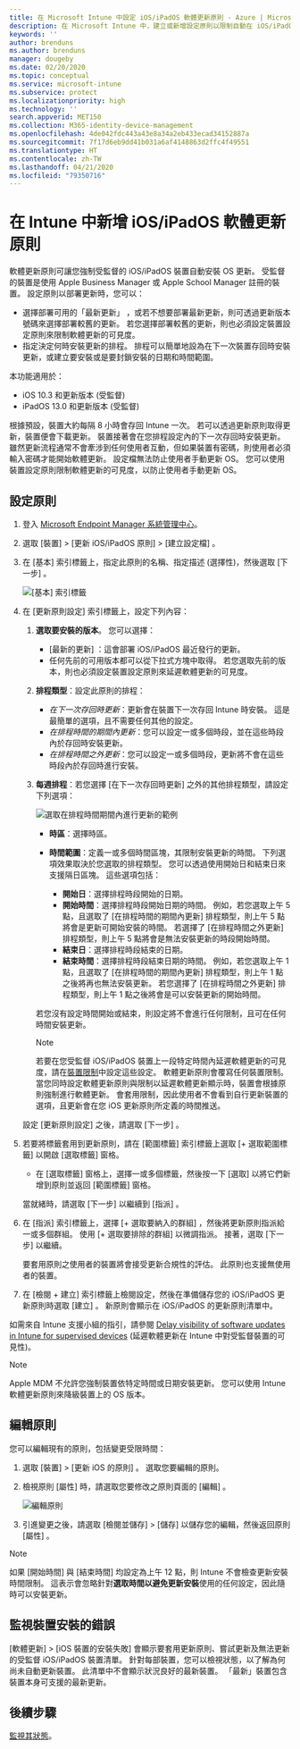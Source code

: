 ```yaml
---
title: 在 Microsoft Intune 中設定 iOS/iPadOS 軟體更新原則 - Azure | Microsoft Docs
description: 在 Microsoft Intune 中，建立或新增設定原則以限制自動在 iOS/iPadOS 裝置上安裝軟體更新的時間。 您可以選擇未安裝更新的日期與時間。 您也可以將此原則指派給群組、使用者或裝置，並檢查是否有任何安裝失敗。
keywords: ''
author: brenduns
ms.author: brenduns
manager: dougeby
ms.date: 02/20/2020
ms.topic: conceptual
ms.service: microsoft-intune
ms.subservice: protect
ms.localizationpriority: high
ms.technology: ''
search.appverid: MET150
ms.collection: M365-identity-device-management
ms.openlocfilehash: 4de042fdc443a43e8a34a2eb433ecad34152887a
ms.sourcegitcommit: 7f17d6eb9dd41b031a6af4148863d2ffc4f49551
ms.translationtype: HT
ms.contentlocale: zh-TW
ms.lasthandoff: 04/21/2020
ms.locfileid: "79350716"
---
```

# <a name="add-iosipados-software-update-policies-in-intune"></a>在 Intune 中新增 iOS/iPadOS 軟體更新原則

軟體更新原則可讓您強制受監督的 iOS/iPadOS 裝置自動安裝 OS 更新。 受監督的裝置是使用 Apple Business Manager 或 Apple School Manager 註冊的裝置。 設定原則以部署更新時，您可以：

- 選擇部署可用的「最新更新」  ，或若不想要部署最新更新，則可透過更新版本號碼來選擇部署較舊的更新。 若您選擇部署較舊的更新，則也必須設定裝置設定原則來限制軟體更新的可見度。
- 指定決定何時安裝更新的排程。 排程可以簡單地設為在下一次裝置存回時安裝更新，或建立要安裝或是要封鎖安裝的日期和時間範圍。

本功能適用於：

- iOS 10.3 和更新版本 (受監督)
- iPadOS 13.0 和更新版本 (受監督)

根據預設，裝置大約每隔 8 小時會存回 Intune 一次。 若可以透過更新原則取得更新，裝置便會下載更新。 裝置接著會在您排程設定內的下一次存回時安裝更新。 雖然更新流程通常不會牽涉到任何使用者互動，但如果裝置有密碼，則使用者必須輸入密碼才能開始軟體更新。 設定檔無法防止使用者手動更新 OS。 您可以使用裝置設定原則限制軟體更新的可見度，以防止使用者手動更新 OS。

## <a name="configure-the-policy"></a>設定原則

1. 登入 [Microsoft Endpoint Manager 系統管理中心](https://go.microsoft.com/fwlink/?linkid=2109431)。
2. 選取 [裝置]   > [更新 iOS/iPadOS 原則]   > [建立設定檔]  。
3. 在 [基本]  索引標籤上，指定此原則的名稱、指定描述 (選擇性)，然後選取 [下一步]  。

   ![[基本] 索引標籤](./media/software-updates-ios/basics-tab.png)

4. 在 [更新原則設定]  索引標籤上，設定下列內容：

   1. **選取要安裝的版本**。 您可以選擇：

      - [最新的更新]  ：這會部署 iOS/iPadOS 最近發行的更新。
      - 任何先前的可用版本都可以從下拉式方塊中取得。 若您選取先前的版本，則也必須設定裝置設定原則來延遲軟體更新的可見度。

   2. **排程類型**：設定此原則的排程：

      - *在下一次存回時更新*：更新會在裝置下一次存回 Intune 時安裝。 這是最簡單的選項，且不需要任何其他的設定。
      - *在排程時間的期間內更新*：您可以設定一或多個時段，並在這些時段內於存回時安裝更新。
      - *在排程時間之外更新*：您可以設定一或多個時段，更新將不會在這些時段內於存回時進行安裝。

   3. **每週排程**：若您選擇 [在下一次存回時更新]  之外的其他排程類型，請設定下列選項：

      ![選取在排程時間期間內進行更新的範例](./media/software-updates-ios/scheduled-time.png)

      - **時區**：選擇時區。
      - **時間範圍**：定義一或多個時間區塊，其限制安裝更新的時間。 下列選項效果取決於您選取的排程類型。 您可以透過使用開始日和結束日來支援隔日區塊。 這些選項包括：

        - **開始日**：選擇排程時段開始的日期。
        - **開始時間**：選擇排程時段開始日期的時間。 例如，若您選取上午 5 點，且選取了 [在排程時間的期間內更新]  排程類型，則上午 5 點將會是更新可開始安裝的時間。 若選擇了 [在排程時間之外更新]  排程類型，則上午 5 點將會是無法安裝更新的時段開始時間。
        - **結束日**：選擇排程時段結束的日期。
        - **結束時間**：選擇排程時段結束日期的時間。 例如，若您選取上午 1 點，且選取了 [在排程時間的期間內更新]  排程類型，則上午 1 點之後將再也無法安裝更新。 若您選擇了 [在排程時間之外更新]  排程類型，則上午 1 點之後將會是可以安裝更新的開始時間。

       若您沒有設定時間開始或結束，則設定將不會進行任何限制，且可在任何時間安裝更新。  

       > [!NOTE]
       > 若要在您受監督 iOS/iPadOS 裝置上一段特定時間內延遲軟體更新的可見度，請在[裝置限制](../configuration/device-restrictions-ios.md#general)中設定這些設定。 軟體更新原則會覆寫任何裝置限制。 當您同時設定軟體更新原則與限制以延遲軟體更新顯示時，裝置會根據原則強制進行軟體更新。 會套用限制，因此使用者不會看到自行更新裝置的選項，且更新會在您 iOS 更新原則所定義的時間推送。

   設定 [更新原則設定]  之後，請選取 [下一步]  。

5. 若要將標籤套用到更新原則，請在 [範圍標籤]  索引標籤上選取 [+ 選取範圍標籤]  以開啟 [選取標籤]  窗格。

   - 在 [選取標籤]  窗格上，選擇一或多個標籤，然後按一下 [選取]  以將它們新增到原則並返回 [範圍標籤]  窗格。

   當就緒時，請選取 [下一步]  以繼續到 [指派]  。

6. 在 [指派]  索引標籤上，選擇 [+ 選取要納入的群組]  ，然後將更新原則指派給一或多個群組。 使用 [+ 選取要排除的群組]  以微調指派。 接著，選取 [下一步]  以繼續。

   要套用原則之使用者的裝置將會接受更新合規性的評估。 此原則也支援無使用者的裝置。

7. 在 [檢閱 + 建立]  索引標籤上檢閱設定，然後在準備儲存您的 iOS/iPadOS 更新原則時選取 [建立]  。 新原則會顯示在 iOS/iPadOS 的更新原則清單中。

如需來自 Intune 支援小組的指引，請參閱 [Delay visibility of software updates in Intune for supervised devices](https://techcommunity.microsoft.com/t5/Intune-Customer-Success/Delaying-visibility-of-software-updates-in-Intune-for-supervised/ba-p/345753) (延遲軟體更新在 Intune 中對受監督裝置的可見性)。

> [!NOTE]
> Apple MDM 不允許您強制裝置依特定時間或日期安裝更新。 您可以使用 Intune 軟體更新原則來降級裝置上的 OS 版本。

## <a name="edit-a-policy"></a>編輯原則

您可以編輯現有的原則，包括變更受限時間：

1. 選取 [裝置]   > [更新 iOS 的原則]  。 選取您要編輯的原則。

2. 檢視原則 [屬性]  時，請選取您要修改之原則頁面的 [編輯]  。

   ![編輯原則](./media/software-updates-ios/edit-policy.png)

3. 引進變更之後，請選取 [檢閱並儲存]   > [儲存]  以儲存您的編輯，然後返回原則 [屬性]  。

> [!NOTE]
> 如果 [開始時間]  與 [結束時間]  均設定為上午 12 點，則 Intune 不會檢查更新安裝時間限制。 這表示會忽略針對**選取時間以避免更新安裝**使用的任何設定，因此隨時可以安裝更新。

## <a name="monitor-device-installation-failures"></a>監視裝置安裝的錯誤

<!-- 1352223 -->
[軟體更新]   > [iOS 裝置的安裝失敗]  會顯示要套用更新原則、嘗試更新及無法更新的受監督 iOS/iPadOS 裝置清單。 針對每部裝置，您可以檢視狀態，以了解為何尚未自動更新裝置。 此清單中不會顯示狀況良好的最新裝置。 「最新」裝置包含裝置本身可支援的最新更新。

## <a name="next-steps"></a>後續步驟

[監視其狀態](../configuration/device-profile-monitor.md)。
